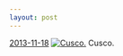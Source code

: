 ```yaml
---
layout: post
---
```


<p>
  <time><a href="/209">2013-11-18</a></time>
  <a href="/209"><img src="{{ site.assets_url }}/209-640.jpg" srcset="{{ site.assets_url }}/209-1280.jpg 1280w, {{ site.assets_url }}/209-960.jpg 960w, {{ site.assets_url }}/209-640.jpg 640w, {{ site.assets_url }}/209-320.jpg 320w" sizes="(min-width: 700px) 50vw, calc(100vw - 2rem)" alt="Cusco." /></a>
  <span>Cusco.</span>
</p>

